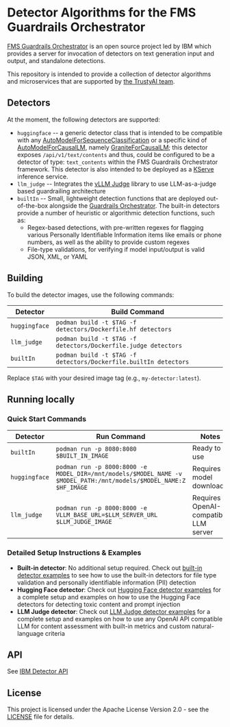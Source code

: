 # Detector Algorithms for the FMS Guardrails Orchestrator

[FMS Guardrails Orchestrator](https://github.com/foundation-model-stack/fms-guardrails-orchestrator) is an open source project led by IBM which provides a server for invocation of detectors on text generation input and output, and standalone detections. 

This repository is intended to provide a collection of detector algorithms and microservices that are supported by [the TrustyAI team](https://github.com/trustyai-explainability).

## Detectors

At the moment, the following detectors are supported:

- `huggingface` -- a generic detector class that is intended to be compatible with any [AutoModelForSequenceClassification](https://huggingface.co/docs/transformers/en/model_doc/auto#transformers.AutoModelForSequenceClassification) or a specific kind of [AutoModelForCausalLM](https://huggingface.co/docs/transformers/en/model_doc/auto#transformers.AutoModelForCausalLM), namely [GraniteForCausalLM](https://github.com/ibm-granite/granite-guardian); this detector exposes `/api/v1/text/contents` and thus, could be configured to be a detector of type: `text_contents` within the FMS Guardrails Orchestrator framework. This detector is also intended to be deployed as a [KServe](https://github.com/kserve/kserve) inference service. 
- `llm_judge` -- Integrates the [vLLM Judge](https://github.com/trustyai-explainability/vllm_judge) library to use LLM-as-a-judge based guardrailing architecture
- `builtIn` -- Small, lightweight detection functions that are deployed out-of-the-box alongside the [Guardrails Orchestrator](https://github.com/foundation-model-stack/fms-guardrails-orchestrator). The built-in detectors provide a number of heuristic or algorithmic detection functions, such as:
  - Regex-based detections, with pre-written regexes for flagging various Personally Identifiable Information items like emails or phone numbers, as well as the ability to provide custom regexes
  - File-type validations, for verifying if model input/output is valid JSON, XML, or YAML


## Building

To build the detector images, use the following commands:

| Detector | Build Command |
|----------|---------------|
| `huggingface` | `podman build -t $TAG -f detectors/Dockerfile.hf detectors` |
| `llm_judge` | `podman build -t $TAG -f detectors/Dockerfile.judge detectors` |
| `builtIn` | `podman build -t $TAG -f detectors/Dockerfile.builtIn detectors` |

Replace `$TAG` with your desired image tag (e.g., `my-detector:latest`).


## Running locally

### Quick Start Commands

| Detector | Run Command | Notes |
|----------|-------------|-------|
| `builtIn` | `podman run -p 8080:8080 $BUILT_IN_IMAGE` | Ready to use |
| `huggingface` | `podman run -p 8000:8000 -e MODEL_DIR=/mnt/models/$MODEL_NAME -v $MODEL_PATH:/mnt/models/$MODEL_NAME:Z $HF_IMAGE` | Requires model download |
| `llm_judge` | `podman run -p 8000:8000 -e VLLM_BASE_URL=$LLM_SERVER_URL $LLM_JUDGE_IMAGE` | Requires OpenAI-compatible LLM server |


### Detailed Setup Instructions & Examples

- **Built-in detector**: No additional setup required. Check out [built-in detector examples](docs/builtin_examples.md) to see how to use the built-in detectors for file type validation and personally identifiable information (PII) detection
- **Hugging Face detector**: Check out [Hugging Face detector examples](docs/hf_examples.md) for a complete setup and examples on how to use the Hugging Face detectors for detecting toxic content and prompt injection
- **LLM Judge detector**: Check out [LLM Judge detector examples](docs/llm_judge_examples.md) for a complete setup and examples on how to use any OpenAI API compatible LLM for content assessment with built-in metrics and custom natural-language criteria

## API
See [IBM Detector API](https://foundation-model-stack.github.io/fms-guardrails-orchestrator/?urls.primaryName=Detector+API)

## License

This project is licensed under the Apache License Version 2.0 - see the [LICENSE](./LICENSE) file for details.
